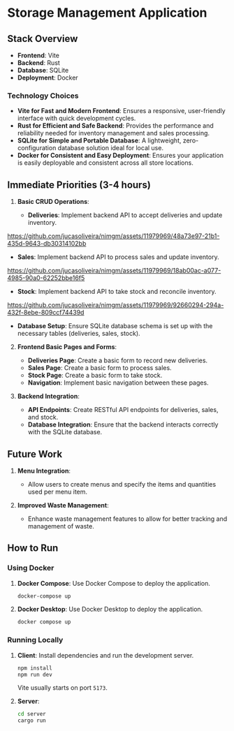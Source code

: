 # Storage Management Application

## Stack Overview

- **Frontend**: Vite
- **Backend**: Rust
- **Database**: SQLite
- **Deployment**: Docker

### Technology Choices

- **Vite for Fast and Modern Frontend**: Ensures a responsive, user-friendly interface with quick development cycles.
- **Rust for Efficient and Safe Backend**: Provides the performance and reliability needed for inventory management and sales processing.
- **SQLite for Simple and Portable Database**: A lightweight, zero-configuration database solution ideal for local use.
- **Docker for Consistent and Easy Deployment**: Ensures your application is easily deployable and consistent across all store locations.

## Immediate Priorities (3-4 hours)

1. **Basic CRUD Operations**:

   - **Deliveries**: Implement backend API to accept deliveries and update inventory.

https://github.com/jucasoliveira/nimgm/assets/11979969/48a73e97-21b1-435d-9643-db30314102bb


   - **Sales**: Implement backend API to process sales and update inventory.

https://github.com/jucasoliveira/nimgm/assets/11979969/18ab00ac-a077-4985-90a0-62252bbe16f5


   - **Stock**: Implement backend API to take stock and reconcile inventory.

https://github.com/jucasoliveira/nimgm/assets/11979969/92660294-294a-432f-8ebe-809ccf74439d


   - **Database Setup**: Ensure SQLite database schema is set up with the necessary tables (deliveries, sales, stock).

2. **Frontend Basic Pages and Forms**:

   - **Deliveries Page**: Create a basic form to record new deliveries. 
   - **Sales Page**: Create a basic form to process sales.
   - **Stock Page**: Create a basic form to take stock.
   - **Navigation**: Implement basic navigation between these pages.

3. **Backend Integration**:
   - **API Endpoints**: Create RESTful API endpoints for deliveries, sales, and stock.
   - **Database Integration**: Ensure that the backend interacts correctly with the SQLite database.

## Future Work

1. **Menu Integration**:

   - Allow users to create menus and specify the items and quantities used per menu item.

2. **Improved Waste Management**:
   - Enhance waste management features to allow for better tracking and management of waste.

## How to Run

### Using Docker

1. **Docker Compose**: Use Docker Compose to deploy the application.

   ```bash
   docker-compose up
   ```

2. **Docker Desktop**: Use Docker Desktop to deploy the application.
   ```bash
   docker compose up
   ```

### Running Locally

1. **Client**: Install dependencies and run the development server.

   ```bash
   npm install
   npm run dev
   ```

   Vite usually starts on port `5173`.

2. **Server**:
   ```bash
   cd server
   cargo run
   ```

